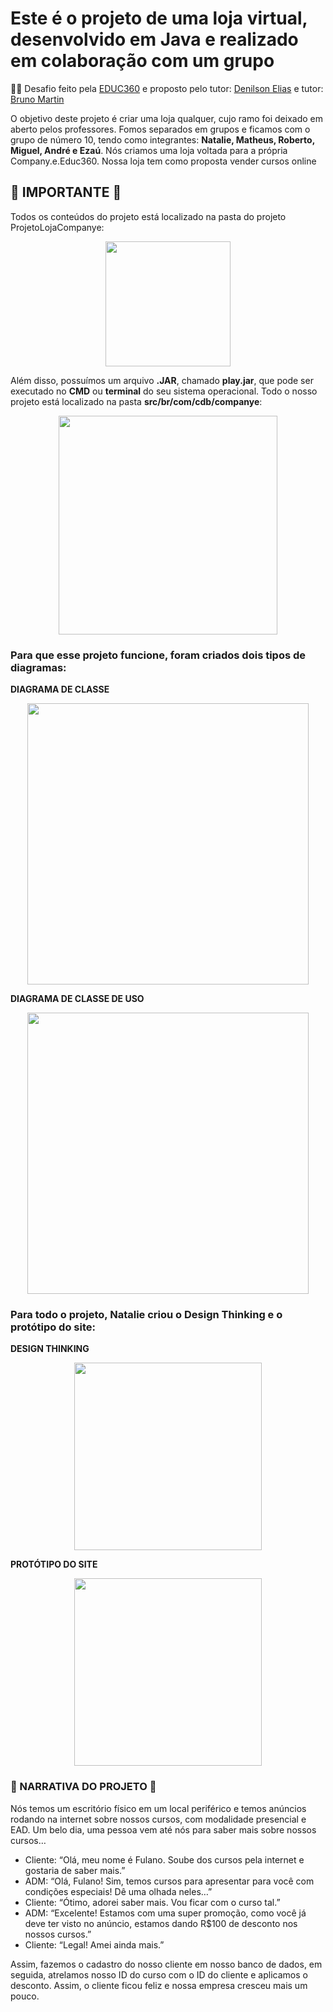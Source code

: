 # Este é o projeto de uma loja virtual, desenvolvido em Java e realizado em colaboração com um grupo
✍🏼 Desafio feito pela [EDUC360](https://www.linkedin.com/company/educ360°/) e proposto pelo tutor: [Denilson Elias](https://www.linkedin.com/in/denilsonbitit/) e tutor: [Bruno Martin](https://www.linkedin.com/in/brunoermacora/)

 
 O objetivo deste projeto é criar uma loja qualquer, cujo ramo foi deixado em aberto pelos professores.
 Fomos separados em grupos e ficamos com o grupo de número 10, tendo como integrantes: **Natalie, Matheus, Roberto, Miguel, André e Ezaú**. 
 Nós criamos uma loja voltada para a própria Company.e.Educ360. Nossa loja tem como proposta vender cursos online


## **📍 IMPORTANTE 📍**
Todos os conteúdos do projeto está localizado na pasta do projeto ProjetoLojaCompanye:
<div align="center">
<img src="https://github.com/EzauLira/projeto-loja-companye-educ/assets/149651629/bd889cbc-45b1-4d00-b2cb-bd1ee4a5892b" height="200" />
</div>

Além disso, possuímos um arquivo **.JAR**, chamado **play.jar**, que pode ser executado no **CMD** ou **terminal** do seu sistema operacional. Todo o nosso projeto está localizado na pasta **src/br/com/cdb/companye**:
<div align="center">
<img src="https://github.com/EzauLira/projeto-loja-companye-educ/assets/149651629/64cb8951-2950-4114-b67d-246a7573899a" height="350" />
</div>

### Para que esse projeto funcione, foram criados dois tipos de **diagramas**:

**DIAGRAMA DE CLASSE**
<div align="center">
<img src="https://github.com/EzauLira/projeto-loja-companye-educ/assets/149651629/1c51dd67-29e9-40ae-83a4-e2ffdcdda0cc" height="450" />
</div>




**DIAGRAMA DE CLASSE DE USO**
<div align="center">
<img src="https://github.com/EzauLira/projeto-loja-companye-educ/assets/149651629/559cb111-f3f1-480c-8f07-6451da854aba" height="450" />
</div>

### Para todo o projeto, **Natalie** criou o **Design Thinking** e o **protótipo do site**:




**DESIGN THINKING**
<div align="center">
<img src="https://github.com/EzauLira/projeto-loja-companye-educ/assets/149651629/cc6514f8-6034-47c2-8572-d33a9520b826" height="300" />
</div>




**PROTÓTIPO DO SITE**
<div align="center">
<img src="https://github.com/EzauLira/projeto-loja-companye-educ/assets/149651629/4c0d76f0-5683-47dd-81d8-a5be2654e5f9" height="300" />
</div>



 ### **💭 NARRATIVA DO PROJETO 💭**
Nós temos um escritório físico em um local periférico e temos anúncios rodando na internet sobre nossos cursos, com modalidade presencial e EAD. 
Um belo dia, uma pessoa vem até nós para saber mais sobre nossos cursos…

- Cliente: “Olá, meu nome é Fulano. Soube dos cursos pela internet e gostaria de saber mais.”
- ADM: “Olá, Fulano! Sim, temos cursos para apresentar para você com condições especiais! Dê uma olhada neles…”
- Cliente: “Ótimo, adorei saber mais. Vou ficar com o curso tal.”
- ADM: “Excelente! Estamos com uma super promoção, como você já deve ter visto no anúncio, estamos dando R$100 de desconto nos nossos cursos.”
- Cliente: “Legal! Amei ainda mais.”

Assim, fazemos o cadastro do nosso cliente em nosso banco de dados, em seguida, atrelamos nosso ID do curso com o ID do cliente e aplicamos o desconto. Assim, o cliente ficou feliz e nossa empresa cresceu mais um pouco.
